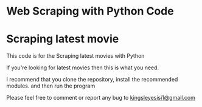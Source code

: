 # Web Scraping with Python Code 
# Scraping latest movie 

This code is for the Scraping latest movies with Python

If you're looking for latest movies then this is what you need.

I recommend that you clone the repository, 
install the recommended modules. 
and then run the program 

Please feel free to comment or report any bug to kingsleyesisi1@gmail.com
